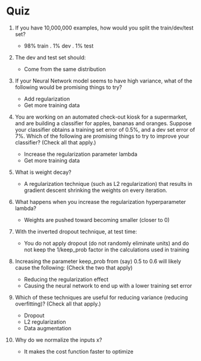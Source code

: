 # Quiz

1. If you have 10,000,000 examples, how would you split the train/dev/test set?
    - 98% train . 1% dev . 1% test
    
2. The dev and test set should:
    - Come from the same distribution
    
3. If your Neural Network model seems to have high variance, what of the following would be promising things to try?
    - Add regularization
    - Get more training data
    
4. You are working on an automated check-out kiosk for a supermarket, and are building a classifier for apples, bananas and oranges. Suppose your classifier obtains a training set error of 0.5%, and a dev set error of 7%. Which of the following are promising things to try to improve your classifier? (Check all that apply.)
    - Increase the regularization parameter lambda
    - Get more training data
    
5. What is weight decay?
    - A regularization technique (such as L2 regularization) that results in gradient descent shrinking the weights on every iteration.
    
6. What happens when you increase the regularization hyperparameter lambda?
    - Weights are pushed toward becoming smaller (closer to 0)
    
7. With the inverted dropout technique, at test time:
    - You do not apply dropout (do not randomly eliminate units) and do not keep the 1/keep_prob factor in the calculations used in training
    
8. Increasing the parameter keep_prob from (say) 0.5 to 0.6 will likely cause the following: (Check the two that apply)
    - Reducing the regularization effect
    - Causing the neural network to end up with a lower training set error
    
9. Which of these techniques are useful for reducing variance (reducing overfitting)? (Check all that apply.)
    - Dropout
    - L2 regularization
    - Data augmentation
    
10. Why do we normalize the inputs x?
    - It makes the cost function faster to optimize